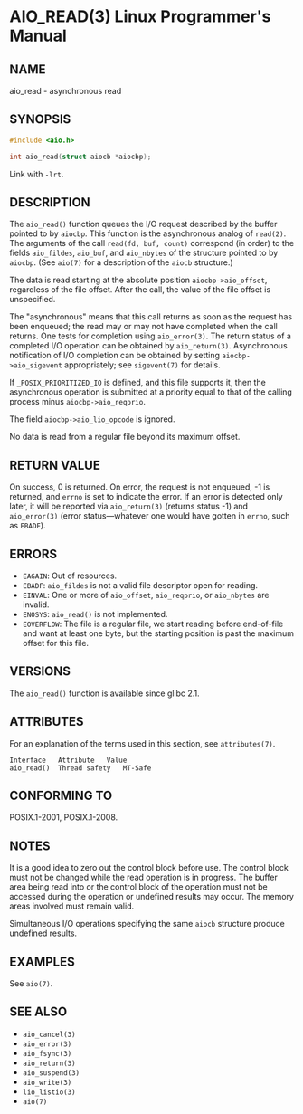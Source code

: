 
# AIO_READ(3) Linux Programmer's Manual
## NAME
aio_read - asynchronous read

## SYNOPSIS
```c
#include <aio.h>

int aio_read(struct aiocb *aiocbp);
```

Link with `-lrt`.

## DESCRIPTION
The `aio_read()` function queues the I/O request described by the buffer pointed to by `aiocbp`. This function is the asynchronous analog of `read(2)`. The arguments of the call `read(fd, buf, count)` correspond (in order) to the fields `aio_fildes`, `aio_buf`, and `aio_nbytes` of the structure pointed to by `aiocbp`. (See `aio(7)` for a description of the `aiocb` structure.)

The data is read starting at the absolute position `aiocbp->aio_offset`, regardless of the file offset. After the call, the value of the file offset is unspecified.

The "asynchronous" means that this call returns as soon as the request has been enqueued; the read may or may not have completed when the call returns. One tests for completion using `aio_error(3)`. The return status of a completed I/O operation can be obtained by `aio_return(3)`. Asynchronous notification of I/O completion can be obtained by setting `aiocbp->aio_sigevent` appropriately; see `sigevent(7)` for details.

If `_POSIX_PRIORITIZED_IO` is defined, and this file supports it, then the asynchronous operation is submitted at a priority equal to that of the calling process minus `aiocbp->aio_reqprio`.

The field `aiocbp->aio_lio_opcode` is ignored.

No data is read from a regular file beyond its maximum offset.

## RETURN VALUE
On success, 0 is returned. On error, the request is not enqueued, -1 is returned, and `errno` is set to indicate the error. If an error is detected only later, it will be reported via `aio_return(3)` (returns status -1) and `aio_error(3)` (error status—whatever one would have gotten in `errno`, such as `EBADF`).

## ERRORS
- `EAGAIN`: Out of resources.
- `EBADF`: `aio_fildes` is not a valid file descriptor open for reading.
- `EINVAL`: One or more of `aio_offset`, `aio_reqprio`, or `aio_nbytes` are invalid.
- `ENOSYS`: `aio_read()` is not implemented.
- `EOVERFLOW`: The file is a regular file, we start reading before end-of-file and want at least one byte, but the starting position is past the maximum offset for this file.

## VERSIONS
The `aio_read()` function is available since glibc 2.1.

## ATTRIBUTES
For an explanation of the terms used in this section, see `attributes(7)`.

```
Interface   Attribute   Value
aio_read()  Thread safety   MT-Safe
```

## CONFORMING TO
POSIX.1-2001, POSIX.1-2008.

## NOTES
It is a good idea to zero out the control block before use. The control block must not be changed while the read operation is in progress. The buffer area being read into or the control block of the operation must not be accessed during the operation or undefined results may occur. The memory areas involved must remain valid.

Simultaneous I/O operations specifying the same `aiocb` structure produce undefined results.

## EXAMPLES
See `aio(7)`.

## SEE ALSO
- `aio_cancel(3)`
- `aio_error(3)`
- `aio_fsync(3)`
- `aio_return(3)`
- `aio_suspend(3)`
- `aio_write(3)`
- `lio_listio(3)`
- `aio(7)`
